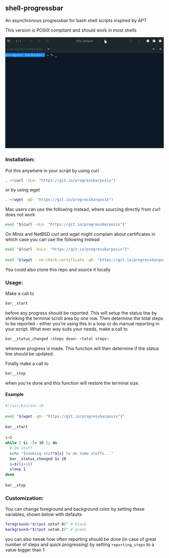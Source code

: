 ## shell-progressbar
An asynchronous progressbar for bash shell scripts inspired by APT

This version is POSIX compliant and should work in most shells

![bar](https://raw.githubusercontent.com/phenonymous/shell-progressbar/master/images/progressbar.gif)

### Installation:

Put this anywhere in your script by using curl

```sh
. <(curl -sLo- "https://git.io/progressbarposix")
```
or by using wget

```sh
. <(wget -qO- "https://git.io/progressbarposix")
```

Mac users can use the following instead, where sourcing directly from curl does not work
```sh
eval "$(curl -sLo- "https://git.io/progressbarposix")"
```

On Minix and NetBSD curl and wget might complain about certificates in which case you can use the following instead
```sh
eval "$(curl -ksLo- "https://git.io/progressbarposix")"

eval "$(wget --no-check-certificate -qO- "https://git.io/progressbarposix")"
```

You could also clone this repo and source it locally

### Usage:

Make a call to

```sh
bar__start
```
before any progress should be reported. This will setup the status line by shrinking the terminal scroll area by one row.
Then determine the total steps to be reported - either you're using this in a loop or do manual reporting in your script. What ever way suits your needs, make a call to

```sh
bar__status_changed <steps done> <total steps>
```
whenever progress is made. This function will then determine if the status line should be updated.

Finally make a call to

```sh
bar__stop
```
when you're done and this function will restore the terminal size.

#### Example

```sh
#!/usr/bin/env sh

eval "$(wget -qO- "https://git.io/progressbarposix")"

bar__start

i=1
while [ $i -le 10 ]; do
  # Do stuff
  echo "Invoking stuff${i} to do some stuffs..."
  bar__status_changed $i 10
  i=$((i+1))
  sleep 1
done

bar__stop
```

### Customization:

You can change foreground and background color by setting these variables, shown below with defaults
```sh
foreground="$(tput setaf 0)" # black
background="$(tput setab 2)" # green
```
you can also tweak how often reporting should be done (in case of great number of steps and quick progressing) by setting `reporting_steps` to a value bigger than 1
